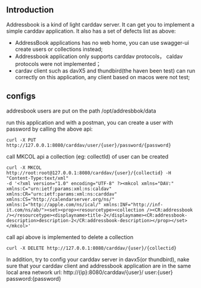## Introduction

Addressbook  is a kind of light carddav server. It can get you to implement a simple carddav application.
It also has a set of defects list as above:
- AddressBook applications has no web home, you can use swagger-ui create users or collections instead;
- Addressbook application only supports carddav protocols， caldav protocols were not implemented；
- cardav client such as davX5 and thundbird(the haven been test) can run correctly on this application, any client based on macos were not test;

## configs 

addresbook users are put on the path /opt/addresbbok/data

run this application and with a postman, you can create a user with password by calling the above api:

``` shell
curl -X PUT http://127.0.0.1:8080/carddav/user/{user}/password/{password}
```

call MKCOL api a collection (eg: collectId) of user can be created

```shell
curl -X MKCOL http://root:root@127.0.0.1:8080/carddav/{user}/{collectid} -H "Content-Type:text/xml"
-d '<?xml version="1.0" encoding="UTF-8" ?><mkcol xmlns="DAV:" xmlns:C="urn:ietf:params:xml:ns:caldav" xmlns:CR="urn:ietf:params:xml:ns:carddav" xmlns:CS="http://calendarserver.org/ns/" xmlns:I="http://apple.com/ns/ical/" xmlns:INF="http://inf-it.com/ns/ab/"><set><prop><resourcetype><collection /><CR:addressbook /></resourcetype><displayname>title-2</displayname><CR:addressbook-description>description-2</CR:addressbook-description></prop></set></mkcol>'
```

call api above is implemented to delete a collection

```shell
curl -X DELETE http://127.0.0.1:8080/carddav/{user}/{collectid}
```

In addition, try to config your carddav server in davx5(or thundbird), nake sure that your carddav client and addressbook application are in the same local area network
url: http://{ip}:8080/carddav/{user}/ user:{user} password:{password}
